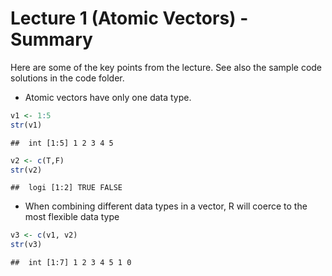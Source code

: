 Lecture 1 (Atomic Vectors) - Summary
================

Here are some of the key points from the lecture. See also the sample
code solutions in the code folder.

- Atomic vectors have only one data type.

``` r
v1 <- 1:5
str(v1)
```

    ##  int [1:5] 1 2 3 4 5

``` r
v2 <- c(T,F)
str(v2)
```

    ##  logi [1:2] TRUE FALSE

- When combining different data types in a vector, R will coerce to the
  most flexible data type

``` r
v3 <- c(v1, v2)
str(v3)
```

    ##  int [1:7] 1 2 3 4 5 1 0
